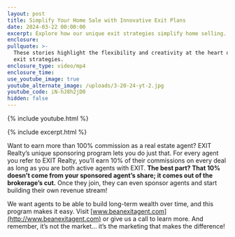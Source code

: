 ```yaml
---
layout: post
title: Simplify Your Home Sale with Innovative Exit Plans
date: 2024-03-22 00:00:00
excerpt: Explore how our unique exit strategies simplify home selling.
enclosure:
pullquote: >-
  These stories highlight the flexibility and creativity at the heart of our
  exit strategies.
enclosure_type: video/mp4
enclosure_time:
use_youtube_image: true
youtube_alternate_image: /uploads/3-20-24-yt-2.jpg
youtube_code: iN-hJ8h2jD0
hidden: false
---
```

{% include youtube.html %}

{% include excerpt.html %}

Want to earn more than 100% commission as a real estate agent? EXIT Realty’s unique sponsoring program lets you do just that. For every agent you refer to EXIT Realty, you’ll earn 10% of their commissions on every deal as long as you are both active agents with EXIT. **The best part? That 10% doesn’t come from your sponsored agent’s share; it comes out of the brokerage’s cut.** Once they join, they can even sponsor agents and start building their own revenue stream!

We want agents to be able to build long-term wealth over time, and this program makes it easy. Visit [www.beanexitagent.com](http://www.beanexitagent.com) or give us a call to learn more. And remember, it’s not the market… it’s the marketing that makes the difference!

<br>